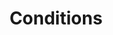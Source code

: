 ---
title: "Conditions"
description: "Documentation about all available conditions."
toc: true
no_toc: true
---